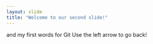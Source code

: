 ```yaml
---
layout: slide
title: "Welcome to our second slide!"
---
```

and my first words for Git
Use the left arrow to go back!

